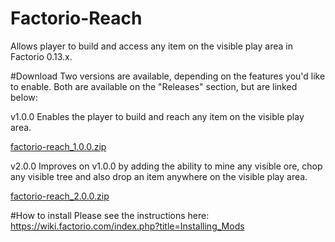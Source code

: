 # Factorio-Reach
Allows player to build and access any item on the visible play area in Factorio 0.13.x.

#Download
Two versions are available, depending on the features you'd like to enable. Both are available on the "Releases" section, but are linked below:

v1.0.0 Enables the player to build and reach any item on the visible play area.

[factorio-reach_1.0.0.zip](https://github.com/CplSyx/Factorio-Reach/releases/download/v1.0/factorio-reach_1.0.0.zip)


v2.0.0 Improves on v1.0.0 by adding the ability to mine any visible ore, chop any visible tree and also drop an item anywhere on the visible play area.

[factorio-reach_2.0.0.zip](https://github.com/CplSyx/Factorio-Reach/releases/download/v1.0/factorio-reach_2.0.0.zip)


#How to install
Please see the instructions here: https://wiki.factorio.com/index.php?title=Installing_Mods
